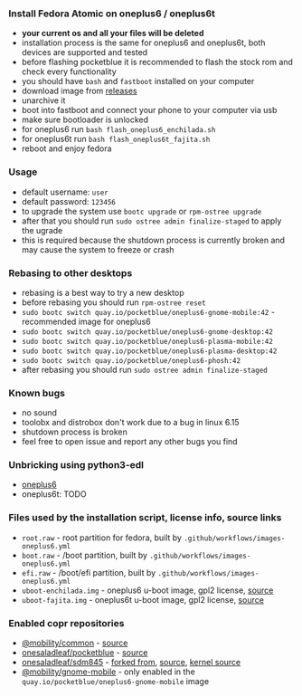 ### Install Fedora Atomic on oneplus6 / oneplus6t

- **your current os and all your files will be deleted**
- installation process is the same for oneplus6 and oneplus6t, both devices are supported and tested
- before flashing pocketblue it is recommended to flash the stock rom and check every functionality
- you should have `bash` and `fastboot` installed on your computer
- download image from [releases](https://github.com/pocketblue/pocketblue/releases/latest)
- unarchive it
- boot into fastboot and connect your phone to your computer via usb
- make sure bootloader is unlocked
- for oneplus6 run `bash flash_oneplus6_enchilada.sh`
- for oneplus6t run `bash flash_oneplus6t_fajita.sh`
- reboot and enjoy fedora

### Usage

- default username: `user`
- default password: `123456`
- to upgrade the system use `bootc upgrade` or `rpm-ostree upgrade`
- after that you should run `sudo ostree admin finalize-staged` to apply the ugrade
- this is required because the shutdown process is currently broken and may cause the system to freeze or crash

### Rebasing to other desktops

- rebasing is a best way to try a new desktop
- before rebasing you should run `rpm-ostree reset`
- `sudo bootc switch quay.io/pocketblue/oneplus6-gnome-mobile:42` - recommended image for oneplus6
- `sudo bootc switch quay.io/pocketblue/oneplus6-gnome-desktop:42`
- `sudo bootc switch quay.io/pocketblue/oneplus6-plasma-mobile:42`
- `sudo bootc switch quay.io/pocketblue/oneplus6-plasma-desktop:42`
- `sudo bootc switch quay.io/pocketblue/oneplus6-phosh:42`
- after rebasing you should run `sudo ostree admin finalize-staged`

### Known bugs

- no sound
- toolobx and distrobox don't work due to a bug in linux 6.15
- shutdown process is broken
- feel free to open issue and report any other bugs you find

### Unbricking using python3-edl

- [oneplus6](https://github.com/pocketblue/oneplus6-unbrick)
- oneplus6t: TODO

### Files used by the installation script, license info, source links

- `root.raw` - root partition for fedora, built by `.github/workflows/images-oneplus6.yml`
- `boot.raw` - /boot partition, built by `.github/workflows/images-oneplus6.yml`
- `efi.raw` - /boot/efi partition, built by `.github/workflows/images-oneplus6.yml`
- `uboot-enchilada.img` - oneplus6 u-boot image, gpl2 license, [source](https://github.com/fedora-remix-mobility/u-boot)
- `uboot-fajita.img` - oneplus6t u-boot image, gpl2 license, [source](https://github.com/fedora-remix-mobility/u-boot)

### Enabled copr repositories

- [@mobility/common](https://copr.fedorainfracloud.org/coprs/g/mobility/common) - [source](https://github.com/fedora-remix-mobility/packages)
- [onesaladleaf/pocketblue](https://copr.fedorainfracloud.org/coprs/onesaladleaf/pocketblue) - [source](https://github.com/pocketblue/packages)
- [onesaladleaf/sdm845](https://copr.fedorainfracloud.org/coprs/onesaladleaf/sdm845) - [forked from](https://copr.fedorainfracloud.org/coprs/g/mobility/sdm845), [source](https://github.com/fedora-remix-mobility/packages), [kernel source](https://github.com/fedora-remix-mobility/sdm845-kernel)
- [@mobility/gnome-mobile](https://copr.fedorainfracloud.org/coprs/g/mobility/gnome-mobile) - only enabled in the `quay.io/pocketblue/oneplus6-gnome-mobile` image
